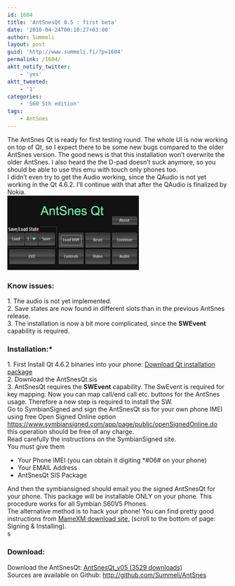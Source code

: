 ```yaml
---
id: 1604
title: 'AntSnesQt 0.5 : first beta'
date: '2010-04-24T00:10:27+03:00'
author: Summeli
layout: post
guid: 'http://www.summeli.fi/?p=1604'
permalink: /1604/
aktt_notify_twitter:
    - 'yes'
aktt_tweeted:
    - '1'
categories:
    - 'S60 5th edition'
tags:
    - AntSnes
---
```


The AntSnes Qt is ready for first testing round. The whole UI is now working on top of Qt, so I expect there to be some new bugs compared to the older AntSnes version. The good news is that this installation won’t overwrite the older AntSnes. I also heard the the D-pad doesn’t suck anymore, so you should be able to use this emu with touch only phones too.  
I didn’t even try to get the Audio working, since the QAudio is not yet working in the Qt 4.6.2. I’ll continue with that after the QAudio is finalized by Nokia.  
![](/jekyll-export//wp-content/uploads/2010/04/antsnes_with_style-300x169.jpg)  

### Know issues:   
1\. The audio is not yet implemented.  
2\. Save states are now found in different slots than in the previous AntSnes release.  
3\. The installation is now a bit more complicated, since the **SWEvent** capability is required.  
  
### Installation:*  
1\. First Install Qt 4.6.2 binaries into your phone: [Download Qt installation package](ftp://ftp.qt.nokia.com/pub/qt/symbian/4.6.2/qt_installer.sis)  
2\. Download the AntSnesQt.sis  
3\. AntSnesQt requires the **SWEvent** capability. The SwEvent is required for key mapping: Now you can map call/end call etc. buttons for the AntSnes usage. Therefore a new step is required to install the SW.  
Go to SymbianSigned and sign the AntSnesQt sis for your own phone IMEI  
using free Open Signed Online option <https://www.symbiansigned.com/app/page/public/openSignedOnline.do> this operation should be free of any charge.  
Read carefully the instructions on the SymbianSigned site.  
You must give them

- Your Phone IMEI (you can obtain it digiting \*#06# on your phone)
- Your EMAIL Address
- AntSnesQt SIS Package

And then the symbiansigned should email you the signed AntSnesQt for your phone. This package will be installable ONLY on your phone. This procedure works for all Symbian S60V5 Phones.  
The alternative method is to hack your phone! You can find pretty good instructions from [MameXM download site.](https://sites.google.com/site/mamexm/Home/download-1-03) (scroll to the bottom of page: Signing &amp; Installing).  
s
### Download:   
Download the AntSnesQt: [ AntSnesQt\_v05 (3529 downloads) ](/jekyll-export/wp-content/uploads/downloads/2010/04/AntSnesQt_v05.sis)  
Sources are available on Github: <http://github.com/Summeli/AntSnes>
